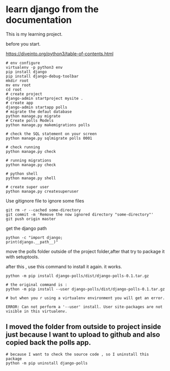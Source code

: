 # learn django from the documentation

This is my learning project.

before you start.

https://diveinto.org/python3/table-of-contents.html

```
# env configure
virtualenv -p python3 env
pip install django
pip install django-debug-toolbar
mkdir root
mv env root
cd root
# create project
django-admin startproject mysite .
# create app
django-admin startapp polls
# migrate the defaut database
python manage.py migrate
# Create polls Models
python manage.py makemigrations polls

# check the SQL statement on your screen
python manage.py sqlmigrate polls 0001

# check running
python manage.py check

# running migrations
python manage.py check

# python shell
python manage.py shell

# create super user
python manage.py createsuperuser
```

Use gitignore file to ignore some files

```
git rm -r --cached some-directory
git commit -m 'Remove the now ignored directory "some-directory"'
git push origin master
```

get the django path
```
python -c "import django; 
print(django.__path__)"
```
move the polls folder outside of the project folder,after that try to package it with setuptools.

after this , use this command to install it again. it works.
```
python -m pip install django-polls/dist/django-polls-0.1.tar.gz

# the original command is :
python -m pip install --user django-polls/dist/django-polls-0.1.tar.gz

# but when you r using a virtualenv environment you will get an error.

ERROR: Can not perform a '--user' install. User site-packages are not visible in this virtualenv.
```

## I moved the folder from outside to project inside just because I want to upload to github and also copied back the polls app.

```
# because I want to check the source code , so I uninstall this package
python -m pip uninstall django-polls
```


